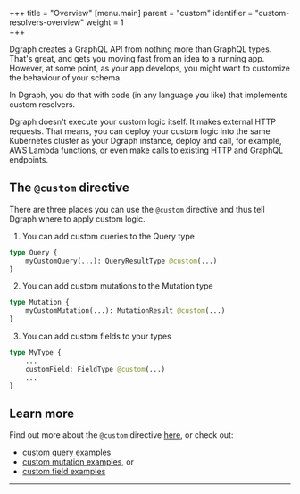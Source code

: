 +++
title = "Overview"
[menu.main]
    parent = "custom"
    identifier = "custom-resolvers-overview"
    weight = 1   
+++

Dgraph creates a GraphQL API from nothing more than GraphQL types.  That's great, and gets you moving fast from an idea to a running app.  However, at some point, as your app develops, you might want to customize the behaviour of your schema.

In Dgraph, you do that with code (in any language you like) that implements custom resolvers.

Dgraph doesn't execute your custom logic itself.  It makes external HTTP requests.  That means, you can deploy your custom logic into the same Kubernetes cluster as your Dgraph instance, deploy and call, for example, AWS Lambda functions, or even make calls to existing HTTP and GraphQL endpoints.

## The `@custom` directive

There are three places you can use the `@custom` directive and thus tell Dgraph where to apply custom logic.

1) You can add custom queries to the Query type

```graphql
type Query {
    myCustomQuery(...): QueryResultType @custom(...)
}
```

2) You can add custom mutations to the Mutation type

```graphql
type Mutation {
    myCustomMutation(...): MutationResult @custom(...)
}
```

3) You can add custom fields to your types

```graphql
type MyType {
    ...
    customField: FieldType @custom(...)
    ...
}
```

## Learn more

Find out more about the  `@custom` directive [here](../directive), or check out:

* [custom query examples](../query)
* [custom mutation examples](../mutation), or
* [custom field examples](../field)




---
